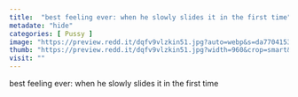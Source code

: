 ```yaml
---
title:  "best feeling ever: when he slowly slides it in the first time"
metadate: "hide"
categories: [ Pussy ]
image: "https://preview.redd.it/dqfv9vlzkin51.jpg?auto=webp&s=da7704153596370e3cbdbf763b8892d8a27e145d"
thumb: "https://preview.redd.it/dqfv9vlzkin51.jpg?width=960&crop=smart&auto=webp&s=3eb8c21ab4e32ea3731c2f8f14674b0f23877334"
visit: ""
---
```

best feeling ever: when he slowly slides it in the first time
